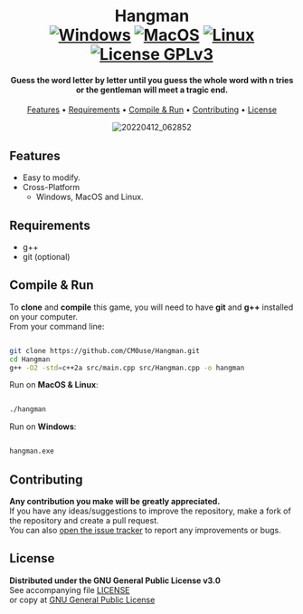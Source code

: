 <!--
*** If you like this README,
*** it is available as a template in my repositories,
*** here is the link:
*** https://github.com/CM0use/README-TEMPLATE
-->

<h1 align="center">
  <br>Hangman<br>
  <a href="https://shields.io/"><img src="https://img.shields.io/badge/Windows-0078d7?style=for-the-badge&logo=windows&logoColor=ffffff" alt="Windows"></a>
  <a href="https://shields.io/"><img src="https://img.shields.io/badge/mac%20OS-313131?style=for-the-badge&logo=macos&logoColor=d7d7d7" alt="MacOS"></a>
  <a href="https://shields.io/"><img src="https://img.shields.io/badge/Linux-ffffff?style=for-the-badge&logo=linux&logoColor=000000" alt="Linux"></a>
  <br>
  <a href="https://github.com/CM0use/Hangman/blob/main/LICENSE">
    <img src="https://img.shields.io/badge/License-GPLv3-4a6484?style=for-the-badge" alt="License GPLv3">
  </a>
</h1>

<h4 align="center">Guess the word letter by letter until you guess the whole word with n tries or the gentleman will meet a tragic end.</h4>

<p align="center">
  <a href="#features">Features</a> •
  <a href="#requirements">Requirements</a> •
  <a href="#compile--run">Compile & Run</a> •
  <a href="#contributing">Contributing</a> •
  <a href="#license">License</a>
</p>

<div align="center">

![20220412_062852](https://user-images.githubusercontent.com/102839710/163677389-85670d71-90bc-49b5-b2d4-5b02d3684fd7.gif)

</div>

## Features
* Easy to modify.
* Cross-Platform
  - Windows, MacOS and Linux.

## Requirements
* g++
* git (optional)

## Compile & Run
To **clone** and **compile** this game, you will need to have **git** and **g++** installed on your computer.<br>
From your command line:

```bash

git clone https://github.com/CM0use/Hangman.git
cd Hangman
g++ -O2 -std=c++2a src/main.cpp src/Hangman.cpp -o hangman

```

Run on **MacOS & Linux**:

```bash

./hangman

```

Run on **Windows**:

```cmd

hangman.exe

```

## Contributing
**Any contribution you make will be greatly appreciated.**<br>
If you have any ideas/suggestions to improve the repository, make a fork of the repository and create a pull request.<br>
You can also <a href="https://github.com/CM0use/Hangman/issues">open the issue tracker</a> to report any improvements or bugs.<br>

## License
**Distributed under the GNU General Public License v3.0**<br>
See accompanying file <a href="https://github.com/CM0use/Hangman/blob/main/LICENSE">LICENSE</a><br>
or copy at <a href="https://www.gnu.org/licenses/gpl-3.0.txt">GNU General Public License</a>
